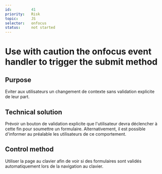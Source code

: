 ```yaml
---
id:         41
priority:   Risk
topic:      JS
selector:   onfocus
status:     not started
---
```


# Use with caution the onfocus event handler to trigger the submit method

## Purpose

Eviter aux utilisateurs un changement de contexte sans validation explicite de leur part.

## Technical solution

Prévoir un bouton de validation explicite que l'utilisateur devra déclencher à cette fin pour soumettre un formulaire. Alternativement, il est possible d'informer au préalable les utilisateurs de ce comportement.

## Control method

Utiliser la page au clavier afin de voir si des formulaires sont validés automatiquement lors de la navigation au clavier.